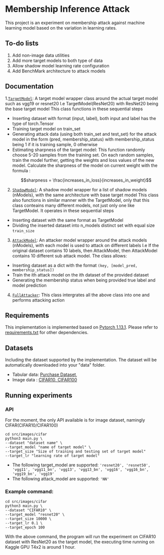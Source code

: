 # Membership Inference Attack

This project is an experiment on membership attack against machine learning model based on the variation in learning rates.

## To-do lists

1. Add non-image data utilities
2. Add more target models to both type of data
3. Allow shadow model learning rate configuration
4. Add BenchMark architecture to attack models

## Documentation

1.[```TargetModel```](src/utils/base_models.py): A target model wrapper class around the actual target model such as vgg19 or resnet20
  I.e TargetModel(ResNet20) with ResNet20 being the base target model
  This class functions in these sequential steps

* Inserting dataset with format (input, label), both input and label has the type of torch.Tensor
* Training target model on train_set
* Generating attack data (using both train_set and test_set) for the attack model in the form
  (pred, membership_status) with membership_status being 1 if it is training sample, 0 otherwise
* Estimating sharpness of the target model:
  This function randomly choose 5-20 samples from the training set.
  On each random samples, train the model further, getting the weights and loss values of the new model.
  Calculate the sharpness of the model on current weight with the formula :
  ```math
  sharpness = \frac{increases_in_loss}{increases_in_weight}
  ```

2. [```ShadowModel```](src/utils/base_models.py): A shadow model wrapper for a list of shadow models (nModels), with the same architecture with base target model
  This class also functions in similar manner with the TargetModel, only that this class conteains many different models, not just
  only one like TargetModel. It operates in these sequential steps

* Inserting dataset with the same format as TargetModel
* Dividing the inserted dataset into n_models distinct set with equal size ```train_size```

3. [```AttackModel```](src/utils/base_models.py): An attacker model wrapper around the attack models (nModels), with each model is used to attack on different labels
  I.e If the original dataset contains 10 labels, then AttackModel, then AttackModel contains 10 different sub attack model.
  The class allows:

* Inserting dataset as a dict with the format ```(key, [model_pred, membership_status])```
* Train the ith attack model on the ith dataset of the provided dataset
* Generating the membership status when being provided true label and model prediction

4. [```FullAttacker```](src/images/cifar/main.py): This class intergrates all the above class into one and performs attacking action

## Requirements

This implementation is implemented based on [Pytorch 1.13.1](https://pytorch.org/). Please refer to [requirements.txt](requirements.txt) for other dependencies.

## Datasets

Including the dataset supported by the implementation. The dataset will be automatically downloaded into your "data" folder.

* Tabular data: [Purchase Dataset](https://www.kaggle.com/datasets/raosuny/e-commerce-purchase-dataset),
* Image data : [CIFAR10, CIFAR100](https://www.kaggle.com/datasets/fedesoriano/cifar100)

## Running experiments

### API

For the moment, the only API available is for image dataset, namingly CIFAR(CIFAR10/CIFAR100)

```
cd src/images/cifar
python3 main.py \ 
--dataset "dataset name" \
--target_model "name of target model" \
--target_size "Size of training and testing set of target model"
--target_lr "learning rate of target model"
```

* The following target_model are supported:
  `'resnet20', 'resnet50',  'vgg11', 'vgg11_bn', 'vgg13', 'vgg13_bn', 'vgg16', 'vgg16_bn', 'vgg19_bn', 'vgg19'`
* The following attack_model are supported: `'NN'`

### Example command:

```
cd src/images/cifar
python3 main.py \
--dataset "CIFAR10" \
--target_model "resnet20" \
--target_size 10000 \
--target_lr 0.1 \
--target_epoch 100
```

With the above command, the program will run the experiment on CIFAR10 dataset with ResNet20 as the target model,
the executing time running on Kaggle GPU T4x2 is around 1 hour.
